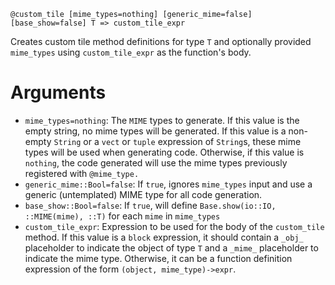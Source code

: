 ```
@custom_tile [mime_types=nothing] [generic_mime=false] [base_show=false] T => custom_tile_expr
```

Creates custom tile method definitions for type `T` and optionally provided `mime_types` using `custom_tile_expr` as the function's body. 

# Arguments

  * `mime_types=nothing`: The `MIME` types to generate. If this value is the empty string, no mime types will be generated. If this value is a non-empty `String` or a `vect` or `tuple` expression of `String`s, these mime types will be used when generating code. Otherwise, if this value is `nothing`, the code generated will use the mime types previously registered with `@mime_type.`
  * `generic_mime::Bool=false`: If `true`, ignores `mime_types` input and use a generic (untemplated) MIME type for all code generation.
  * `base_show::Bool=false`: If `true`, will define `Base.show(io::IO, ::MIME(mime), ::T)` for each `mime` in `mime_types`
  * `custom_tile_expr`: Expression to be used for the body of the `custom_tile` method. If this value is a `block` expression, it should contain a `_obj_` placeholder to indicate the object of type `T` and a `_mime_` placeholder to indicate the mime type. Otherwise, it can be a function definition expression of the form `(object, mime_type)->expr`.
